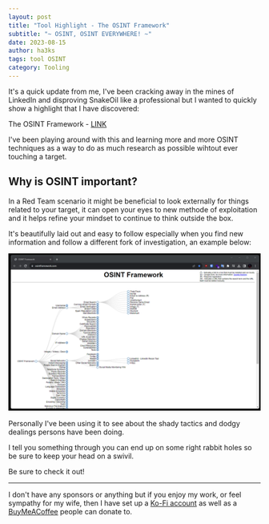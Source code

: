```yaml
---
layout: post
title: "Tool Highlight - The OSINT Framework"
subtitle: "~ OSINT, OSINT EVERYWHERE! ~"
date: 2023-08-15
author: ha3ks
tags: tool OSINT
category: Tooling
---
```


It's a quick update from me, I've been cracking away in the mines of LinkedIn and disproving SnakeOil like a professional but I wanted to quickly show a highlight that I have discovered:

The OSINT Framework - [LINK](https://osintframework.com/)

I've been playing around with this and learning more and more OSINT techniques as a way to do as much research as possible wihtout ever touching a target.

## Why is OSINT important?

In a Red Team scenario it might be beneficial to look externally for things related to your target, it can open your eyes to new methode of exploitation and it helps refine your mindset to continue to think outside the box.

It's beautifully laid out and easy to follow especially when you find new information and follow a different fork of investigation, an example below:

![main](/assets/blog/OSINT_framework/main.png)

Personally I've been using it to see about the shady tactics and dodgy dealings persons have been doing.

I tell you something through you can end up on some right rabbit holes so be sure to keep your head on a swivil.

Be sure to check it out!

-------


I don't have any sponsors or anything but if you enjoy my work, or feel sympathy for my wife, then I have set up a [Ko-Fi account](https://ko-fi.com/ha3ks) as well as a [BuyMeACoffee](https://www.buymeacoffee.com/ha3ks) people can donate to.
